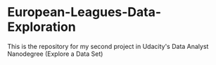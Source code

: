 # European-Leagues-Data-Exploration
This is the repository for my second project in Udacity's Data Analyst Nanodegree (Explore a Data Set)
